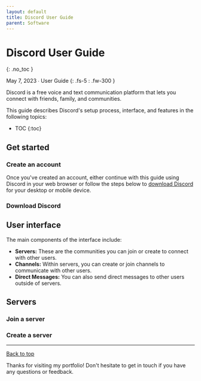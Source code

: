 ```yaml
---
layout: default
title: Discord User Guide
parent: Software
---
```


# Discord User Guide
{: .no_toc }

May 7, 2023 ∙ User Guide
{: .fs-5 : .fw-300 }

Discord is a free voice and text communication platform that lets you connect with friends, family, and communities.

This guide describes Discord's setup process, interface, and features in the following topics:

- TOC
{:toc}

## Get started

### Create an account

Once you've created an account, either continue with this guide using Discord in your web browser or follow the steps below to [download Discord](#download-discord) for your desktop or mobile device.

### Download Discord


## User interface

The main components of the interface include:

- **Servers:** These are the communities you can join or create to connect with other users.
- **Channels:** Within servers, you can create or join channels to communicate with other users.
- **Direct Messages:** You can also send direct messages to other users outside of servers.

## Servers

### Join a server

### Create a server


---

[Back to top](#top)

Thanks for visiting my portfolio! Don't hesitate to get in touch if you have any questions or feedback.
